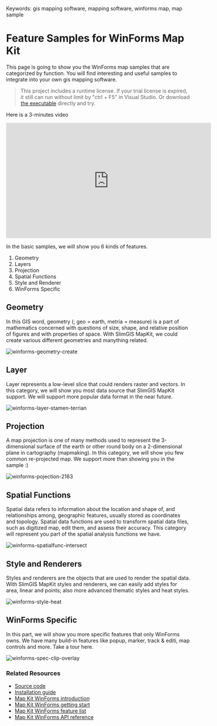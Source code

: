 Keywords:   gis mapping software, mapping software, winforms map, map sample

# Feature Samples for WinForms Map Kit

This page is going to show you the WinForms map samples that are categorized by function. You will find interesting and useful samples to integrate into your own gis mapping software. 

> This project includes a runtime license. If your trial license is expired, it still can run without limit by "ctrl + F5" in Visual Studio. Or download [the executable](https://github.com/SlimGIS/FeatureSamplesForWinForms/releases) directly and try. 

Here is a 3-minutes video

<iframe width="560" height="315" src="https://www.youtube.com/embed/WYSVR4DO4f0" frameborder="0" allowfullscreen></iframe>

In the basic samples, we will show you 6 kinds of features.

1. Geometry
2. Layers
3. Projection
4. Spatial Functions
5. Style and Renderer
6. WinForms Specific

## Geometry
In this GIS word, geometry (; geo = earth, metria = measure) is a part of mathematics concerned with questions of size, shape, and relative position of figures and with properties of space. With SlimGIS MapKit, we could create various different geometries and manything related.

![winforms-geometry-create](http://i1.piimg.com/567571/4e9a8e4a1b8b31e3.png)

## Layer
Layer represents a low-level slice that could renders raster and vectors. In this category, we will show you most data source that SlimGIS MapKit support. We will support more popular data format in the near future.

![winforms-layer-stamen-terrian](http://p1.bpimg.com/567571/ce1c32f77422a429.png)

## Projection
A map projection is one of many methods used to represent the 3-dimensional surface of the earth or other round body on a 2-dimensional plane in cartography (mapmaking). In this category, we will show you few common re-projected map. We support more than showing you in the sample :)

![winforms-pojection-2163](http://p1.bpimg.com/567571/dd9b5b97af21fcd4.png)

## Spatial Functions
Spatial data refers to information about the location and shape of, and relationships among, geographic features, usually stored as coordinates and topology. Spatial data functions are used to transform spatial data files, such as digitized map, edit them, and assess their accuracy. This category will represent you part of the spatial analysis functions we have.

![winforms-spatialfunc-intersect](http://p1.bpimg.com/567571/8999f1717541a861.png)

## Style and Renderers
Styles and renderers are the objects that are used to render the spatial data. With SlimGIS MapKit styles and renderers, we can easily add styles for area, linear and points; also more advanced thematic styles and heat styles.

![winforms-style-heat](http://p1.bqimg.com/567571/5c96eae6df95da1d.png)

## WinForms Specific
In this part, we will show you more specific features that only WinForms owns. We have many build-in features like popup, marker, track & editi, map controls and more. Take a tour here.

![winforms-spec-clip-overlay](http://p1.bqimg.com/567571/5183999d070d621b.png)

### Related Resources

- [Source code](https://github.com/SlimGIS/QuickstartSampleForWinForms)
- [Installation guide](http://www.slimgis.com/documents/installation)
- [Map Kit WinForms introduction](https://slimgis.com/products/winforms)
- [Map Kit WinForms getting start](https://www.slimgis.com/documents/getting-started-winforms)
- [Map Kit WinForms feature list](https://www.slimgis.com/documents/features-overview-winforms)
- [Map Kit WinForms API reference](https://www.slimgis.com/documents/api-ref-winforms)
